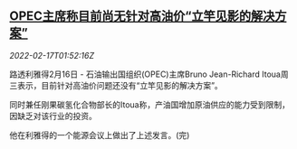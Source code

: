 <!--1645063263000-->
[OPEC主席称目前尚无针对高油价“立竿见影的解决方案”](https://cn.reuters.com/article/opec-oil-price-217-idCNKBS2KM060)
------

<div><i>2022-02-17T01:52:16Z</i></div><p>路透利雅得2月16日 - 石油输出国组织(OPEC)主席Bruno Jean-Richard Itoua周三表示，目前针对高油价问题还没有“立竿见影的解决方案”。</p><p>同时兼任刚果碳氢化合物部长的Itoua称，产油国增加原油供应的能力受到限制，因缺乏对该行业的投资。</p><p>他在利雅得的一个能源会议上做出了上述发言。(完)</p>
